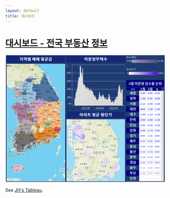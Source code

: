 ```yaml
---
layout: default
title: 대시보드
---
```


#                           [대시보드 - 전국 부동산 정보](https://public.tableau.com/app/profile/jeonghun.lee7492/viz/__17187283242660/1?publish=yes)

![대쉬보드](https://github.com/Timeleeh/skkufinal.github.io/blob/main/dash2.png?raw=true)


See [JH's Tableau](https://public.tableau.com/app/profile/jeonghun.lee7492/viz/__17187283242660/1?publish=yes).
